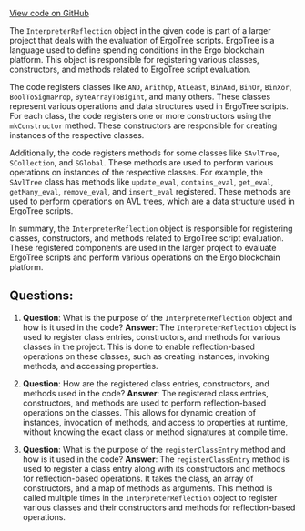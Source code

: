 [View code on GitHub](sigmastate-interpreterhttps://github.com/ScorexFoundation/sigmastate-interpreter/interpreter/shared/src/main/scala/sigmastate/InterpreterReflection.scala)

The `InterpreterReflection` object in the given code is part of a larger project that deals with the evaluation of ErgoTree scripts. ErgoTree is a language used to define spending conditions in the Ergo blockchain platform. This object is responsible for registering various classes, constructors, and methods related to ErgoTree script evaluation.

The code registers classes like `AND`, `ArithOp`, `AtLeast`, `BinAnd`, `BinOr`, `BinXor`, `BoolToSigmaProp`, `ByteArrayToBigInt`, and many others. These classes represent various operations and data structures used in ErgoTree scripts. For each class, the code registers one or more constructors using the `mkConstructor` method. These constructors are responsible for creating instances of the respective classes.

Additionally, the code registers methods for some classes like `SAvlTree`, `SCollection`, and `SGlobal`. These methods are used to perform various operations on instances of the respective classes. For example, the `SAvlTree` class has methods like `update_eval`, `contains_eval`, `get_eval`, `getMany_eval`, `remove_eval`, and `insert_eval` registered. These methods are used to perform operations on AVL trees, which are a data structure used in ErgoTree scripts.

In summary, the `InterpreterReflection` object is responsible for registering classes, constructors, and methods related to ErgoTree script evaluation. These registered components are used in the larger project to evaluate ErgoTree scripts and perform various operations on the Ergo blockchain platform.
## Questions: 
 1. **Question**: What is the purpose of the `InterpreterReflection` object and how is it used in the code?
   **Answer**: The `InterpreterReflection` object is used to register class entries, constructors, and methods for various classes in the project. This is done to enable reflection-based operations on these classes, such as creating instances, invoking methods, and accessing properties.

2. **Question**: How are the registered class entries, constructors, and methods used in the code?
   **Answer**: The registered class entries, constructors, and methods are used to perform reflection-based operations on the classes. This allows for dynamic creation of instances, invocation of methods, and access to properties at runtime, without knowing the exact class or method signatures at compile time.

3. **Question**: What is the purpose of the `registerClassEntry` method and how is it used in the code?
   **Answer**: The `registerClassEntry` method is used to register a class entry along with its constructors and methods for reflection-based operations. It takes the class, an array of constructors, and a map of methods as arguments. This method is called multiple times in the `InterpreterReflection` object to register various classes and their constructors and methods for reflection-based operations.